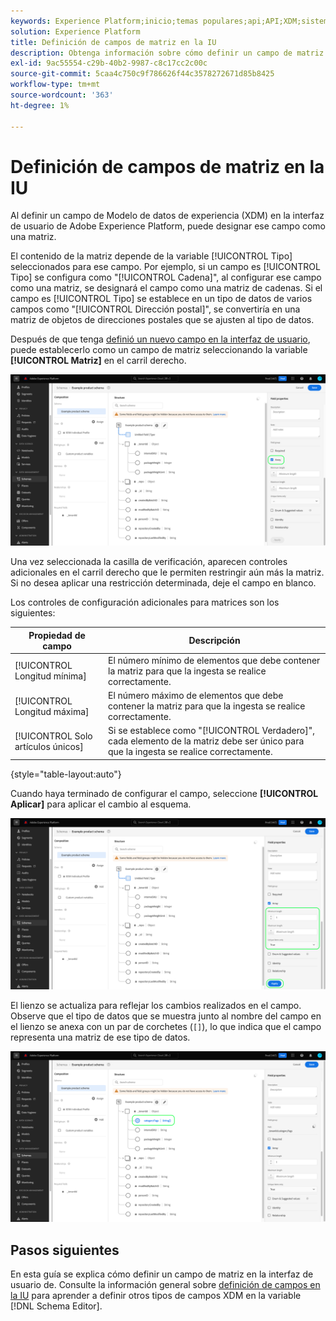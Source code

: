 ```yaml
---
keywords: Experience Platform;inicio;temas populares;api;API;XDM;sistema XDM;modelo de datos de experiencia;modelo de datos;ui;espacio de trabajo;matriz;campo;
solution: Experience Platform
title: Definición de campos de matriz en la IU
description: Obtenga información sobre cómo definir un campo de matriz en la interfaz de usuario del Experience Platform.
exl-id: 9ac55554-c29b-40b2-9987-c8c17cc2c00c
source-git-commit: 5caa4c750c9f786626f44c3578272671d85b8425
workflow-type: tm+mt
source-wordcount: '363'
ht-degree: 1%

---
```


# Definición de campos de matriz en la IU

Al definir un campo de Modelo de datos de experiencia (XDM) en la interfaz de usuario de Adobe Experience Platform, puede designar ese campo como una matriz.

El contenido de la matriz depende de la variable [!UICONTROL Tipo] seleccionados para ese campo. Por ejemplo, si un campo es [!UICONTROL Tipo] se configura como &quot;[!UICONTROL Cadena]&quot;, al configurar ese campo como una matriz, se designará el campo como una matriz de cadenas. Si el campo es [!UICONTROL Tipo] se establece en un tipo de datos de varios campos como &quot;[!UICONTROL Dirección postal]&quot;, se convertiría en una matriz de objetos de direcciones postales que se ajusten al tipo de datos.

Después de que tenga [definió un nuevo campo en la interfaz de usuario](./overview.md#define), puede establecerlo como un campo de matriz seleccionando la variable **[!UICONTROL Matriz]** en el carril derecho.

![](../../images/ui/fields/special/array.png)

Una vez seleccionada la casilla de verificación, aparecen controles adicionales en el carril derecho que le permiten restringir aún más la matriz. Si no desea aplicar una restricción determinada, deje el campo en blanco.

Los controles de configuración adicionales para matrices son los siguientes:

| Propiedad de campo | Descripción |
| --- | --- |
| [!UICONTROL Longitud mínima] | El número mínimo de elementos que debe contener la matriz para que la ingesta se realice correctamente. |
| [!UICONTROL Longitud máxima] | El número máximo de elementos que debe contener la matriz para que la ingesta se realice correctamente. |
| [!UICONTROL Solo artículos únicos] | Si se establece como &quot;[!UICONTROL Verdadero]&quot;, cada elemento de la matriz debe ser único para que la ingesta se realice correctamente. |

{style="table-layout:auto"}

Cuando haya terminado de configurar el campo, seleccione **[!UICONTROL Aplicar]** para aplicar el cambio al esquema.

![](../../images/ui/fields/special/array-config.png)

El lienzo se actualiza para reflejar los cambios realizados en el campo. Observe que el tipo de datos que se muestra junto al nombre del campo en el lienzo se anexa con un par de corchetes (`[]`), lo que indica que el campo representa una matriz de ese tipo de datos.

![](../../images/ui/fields/special/array-applied.png)

## Pasos siguientes

En esta guía se explica cómo definir un campo de matriz en la interfaz de usuario de. Consulte la información general sobre [definición de campos en la IU](./overview.md#special) para aprender a definir otros tipos de campos XDM en la variable [!DNL Schema Editor].
